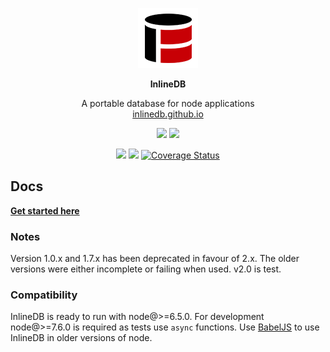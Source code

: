 <p align="center">
    <img alt="inlinedb" src="https://raw.githubusercontent.com/inlinedb/inlinedb-icons/master/idb.png">
</p>

<p align="center">
    <strong>InlineDB</strong>
</p>

<p align="center">
    A portable database for node applications<br>
    <a href="https://inlinedb.github.io">inlinedb.github.io</a>
</p>

<p align="center">
    <a href="https://www.npmjs.com/package/inlinedb"><img src="https://img.shields.io/npm/v/inlinedb.svg"></a>
    <a href="https://www.npmjs.com/package/inlinedb"><img src="https://img.shields.io/npm/dm/inlinedb.svg"></a>
</p>

<p align="center">
    <a href="https://travis-ci.org/inlinedb/inlinedb"><img src="https://img.shields.io/travis/inlinedb/inlinedb.svg?label=units"></a>
    <a href="https://travis-ci.org/inlinedb/inlinedb-e2e"><img src="https://img.shields.io/travis/inlinedb/inlinedb-e2e.svg?label=e2e"></a>
    <a href='https://coveralls.io/github/inlinedb/inlinedb?branch=master'><img src='https://coveralls.io/repos/github/inlinedb/inlinedb/badge.svg?branch=master' alt='Coverage Status' /></a>
</p>

## Docs

[**Get started here**](https://inlinedb.github.io#getting-started)

### Notes

Version 1.0.x and 1.7.x has been deprecated in favour of 2.x. The older versions were either incomplete or failing when
used. v2.0 is test.

### Compatibility

InlineDB is ready to run with node@>=6.5.0. For development node@>=7.6.0 is required as tests use `async` functions. 
Use [BabelJS](https://babeljs.io) to use InlineDB in older versions of node.
